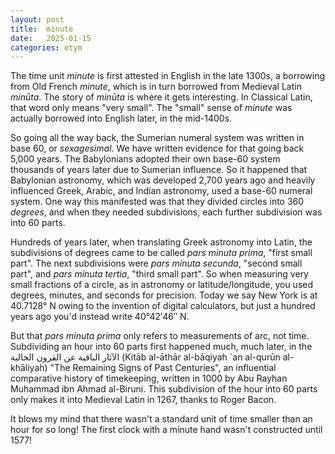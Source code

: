 ```yaml
---
layout: post
title:  minute
date:   2025-01-15
categories: etym
---
```

The time unit *minute* is first attested in English in the late 1300s, a borrowing from Old French *minute*, which is in turn borrowed from Medieval Latin *minūta*. The story of *minūta* is where it gets interesting. In Classical Latin, that word only means "very small". The "small" sense of *minute* was actually borrowed into English later, in the mid-1400s.

So going all the way back, the Sumerian numeral system was written in base 60, or *sexagesimal*. We have written evidence for that going back 5,000 years. The Babylonians adopted their own base-60 system thousands of years later due to Sumerian influence. So it happened that Babylonian astronomy, which was developed 2,700 years ago and heavily influenced Greek, Arabic, and Indian astronomy, used a base-60 numeral system. One way this manifested was that they divided circles into 360 *degrees*, and when they needed subdivisions, each further subdivision was into 60 parts.

Hundreds of years later, when translating Greek astronomy into Latin, the subdivisions of degrees came to be called *pars minuta prima*, "first small part". The next subdivisions were *pars minuta secunda*, "second small part", and *pars minuta tertia*, "third small part". So when measuring very small fractions of a circle, as in astronomy or latitude/longitude, you used degrees, minutes, and seconds for precision. Today we say New York is at 40.7128° N owing to the invention of digital calculators, but just a hundred years ago you'd instead write 40°42′46″ N.

But that *pars minuta prima* only refers to measurements of arc, not time. Subdividing an hour into 60 parts first happened much, much later, in the الآثار الباقية عن القرون الخالية (Kitāb al-āthār al-bāqiyah \`an al-qurūn al-khāliyah) "The Remaining Signs of Past Centuries", an influential comparative history of timekeeping, written in 1000 by Abu Rayhan Muhammad ibn Ahmad al-Biruni. This subdivision of the hour into 60 parts only makes it into Medieval Latin in 1267, thanks to Roger Bacon.

It blows my mind that there wasn't a standard unit of time smaller than an hour for so long! The first clock with a minute hand wasn't constructed until 1577!

